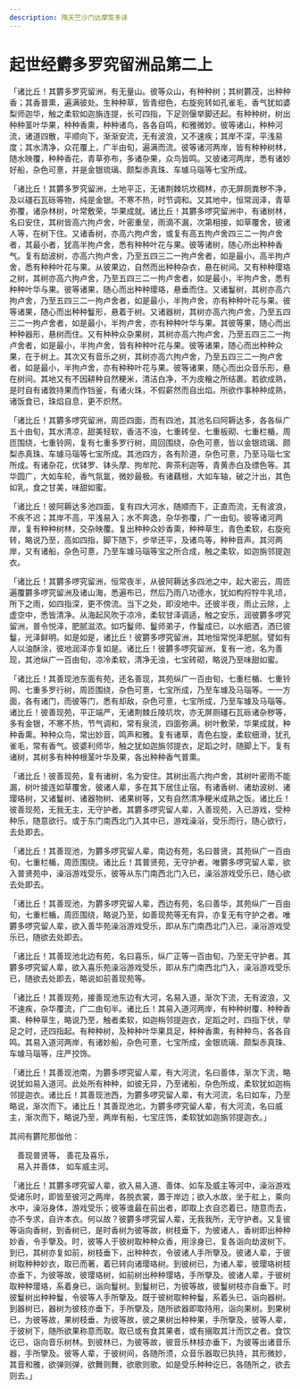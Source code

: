 ```yaml
---
description: 隋天竺沙门达摩笈多译
---
```


# 起世经欝多罗究留洲品第二上

「诸比丘！其欝多罗究留洲，有无量山。彼等众山，有种种树；其树欝茂，出种种香；其香普熏，遍满彼处。生种种草，皆青绀色，右旋宛转如孔雀毛，香气犹如婆梨师迦华，触之柔软如迦旃连提，长可四指，下足则偃举脚还起。有种种树，树出种种茎叶华果，种种香熏，种种诸鸟，各各自鸣，和雅微妙。彼等诸山，种种河流，诸道四散，平顺向下，渐渐安流，无有波浪，又不速疾；其岸不深，平浅易度；其水清净，众花覆上，广半由旬，遍满而流。彼等诸河两岸，皆有种种树林，随水映覆，种种香花，青草弥布，多诸杂果，众鸟皆鸣。又彼诸河两岸，悉有诸妙好船，杂色可憙，并是金银琉璃、颇梨赤真珠、车璩马瑙等七宝所成。

「诸比丘！其欝多罗究留洲，土地平正，无诸荆棘坑坎稠林，亦无屏厕粪秽不净，及以礓石瓦砾等物，纯是金银。不寒不热，时节调和。又其地中，恒常润泽，青草弥覆，诸杂林树，叶常敷荣，华果成就。诸比丘！其欝多啰究留洲中，有诸树林，名曰安住，其树皆高六拘卢舍，叶密重垒，雨滴不漏，次第相接，如草覆舍，彼诸人等，在树下住。又诸香树，亦高六拘卢舍，或复有高五拘卢舍四三二一拘卢舍者，其最小者，犹高半拘卢舍，悉有种种叶花与果。彼等诸树，随心所出种种香气。复有劫波树，亦高六拘卢舍，乃至五四三二一拘卢舍者，如是最小，高半拘卢舍，悉有种种叶花与果。从彼果边，自然而出种种杂衣，悬在树间。又有种种璎珞之树，其树亦高六拘卢舍，乃至五四三二一拘卢舍者，如是最小，半拘卢舍，悉有种种叶华与果。彼等诸果，随心而出种种璎珞，悬垂而住。又诸鬘树，其树亦高六拘卢舍，乃至五四三二一拘卢舍者，如是最小，半拘卢舍，亦有种种叶花与果。彼等诸果，随心而出种种鬘形，悬着于树。又诸器树，其树亦高六拘卢舍，乃至五四三二一拘卢舍者，如是最小，半拘卢舍，亦有种种叶华与果。其彼等果，随心而出种种器形，悬树而住。又有种种众杂果树，其树亦高六拘卢舍，乃至五四三二一拘卢舍者，如是最小，半拘卢舍，皆有种种叶花与果。彼等诸果，随心而出种种众果，在于树上。其次又有音乐之树，其树亦高六拘卢舍，乃至五四三二一拘卢舍者，如是最小，半拘卢舍，亦有种种叶花与果。彼等诸果，随心而出众音乐形，悬在树间。其地又有不因耕种自然粳米，清洁白净，不为皮糩之所结裹。若欲成熟，是时自有诸敦持果而作铛釜，有诸火珠，不假薪然而自出焰。所欲作事种种成熟，诸饭食已，珠焰自息，更不炽然。

「诸比丘！其欝多啰究留洲，周匝四面，而有四池，其池名曰阿耨达多，各各纵广五十由旬，其水清凉，甜美轻软，香洁不浊，七重砖垒、七重板砌、七重栏楯，周匝围绕，七重铃网，复有七重多罗行树，周回围绕，杂色可憙，皆以金银琉璃、颇梨赤真珠、车璩马瑙等七宝所成。其池四方，各有阶道，杂色可憙，乃至马瑙七宝所成。有诸杂花，优钵罗、钵头摩、拘牟陀、奔茶利迦等，青黄赤白及缥色等。其华圆广，大如车轮，香气氛氲，微妙最极。有诸藕根，大如车轴，破之汁出，其色如乳，食之甘美，味甜如蜜。

「诸比丘！彼阿耨达多池四面，复有四大河水，随顺而下，正直而流，无有波浪，不疾不迟；其岸不高，平浅易入；水不奔逸，杂华弥覆，广一由旬。彼等诸河两岸，复有种种树林，交杂映覆。复出种种众妙香熏，种种草生，青色柔软，右旋宛转，略说乃至，高如四指，脚下随下，步举还平，及诸鸟等，种种音声。其河两岸，又有诸船，杂色可憙，乃至车璩马瑙等宝之所合成，触之柔软，如迦旃邻提迦衣。

「诸比丘！其欝多啰究留洲，恒常夜半，从彼阿耨达多四池之中，起大密云，周匝遍覆欝多啰究留洲及诸山海，悉遍布已，然后乃雨八功德水，犹如构捋牸牛乳顷，所下之雨，如四指深，更不傍流。当下之处，即没地中。还彼半夜，雨止云除，上虚空中，悉皆清净。从海起风吹于凉冷，柔软甘泽调适，触之安乐，润彼欝多啰究留洲，普令悦泽，肥腻滋浓。如巧鬘师、鬘师弟子，作鬘成已，以水细洒，洒已彼鬘，光泽鲜明。如是如是，诸比丘！彼欝多啰究留洲，其地恒常悦泽肥腻。譬如有人以油酥涂，彼地润泽亦复如是。诸比丘！彼欝多啰究留洲，复有一池，名为善现，其池纵广一百由旬，凉冷柔软，清净无浊，七宝砖砌，略说乃至味甜如蜜。

「诸比丘！其善现池东面有苑，还名善现，其苑纵广一百由旬，七重栏楯、七重铃网、七重多罗行树，周匝围绕，杂色可憙，七宝所成，乃至车璩及马瑙等。一一方面，各有诸门，而彼等门，悉有却敌，杂色可憙，七宝所成，乃至车璩及马瑙等。诸比丘！彼善现苑，平正端严，无诸荆棘丘陵坑坎，亦无屏厕礓石瓦砾诸杂秽等，多有金银，不寒不热，节气调和，常有泉流，四面弥满。树叶敷荣，华果成就，种种香熏。种种众鸟，常出妙音，鸣声和雅。复有诸草，青色右旋，柔软细滑，犹孔雀毛，常有香气。彼婆利师华，触之犹如迦旃邻提衣，足蹈之时，随脚上下。复有诸树，其树多有种种根茎叶华及果，各出种种香气普熏。

「诸比丘！彼善现苑，复有诸树，名为安住。其树出高六拘卢舍，其树叶密雨不能漏，树叶接连如草覆舍，彼诸人辈，多在其下居住止宿。有诸香树、诸劫波树、诸璎珞树，又诸鬘树、诸器物树、诸果树等，又有自然清净粳米成熟之饭。诸比丘！彼善现苑，无我无主，无守护者。其欝多啰究留人辈，入善现苑，入已游戏，受种种乐，随意欲行。或于东门南西北门入其中已，游戏澡浴，受乐而行，随心欲行，去处即去。

「诸比丘！其善现池，为欝多啰究留人辈，南边有苑，名曰普贤，其苑纵广一百由旬，七重栏楯，周匝围绕。诸比丘！其普贤苑，无守护者。唯欝多啰究留人辈，欲入普贤苑中，澡浴游戏受乐，彼等从东门南西北门入已，澡浴游戏受乐已，随心欲去处即去。

「诸比丘！其善现池，为欝多啰究留人辈，西边有苑，名曰善华，其苑纵广一百由旬，七重栏楯，周匝围绕，略说乃至，如善现苑等无有异，亦复无有守护之者。唯欝多啰究留人辈，欲入善华苑澡浴游戏受乐，即从东门南西北门入已，澡浴游戏受乐已，随欲去处即去。

「诸比丘！其善现池北边有苑，名曰喜乐，纵广正等一百由旬，乃至无守护者。其欝多啰究留人辈，欲入喜乐苑澡浴游戏受乐，即从东门南西北门入，澡浴游戏受乐已，随欲去处即去，略说如前善现苑等。

「诸比丘！其善现苑，接善现池东边有大河，名易入道，渐次下流，无有波浪，又不速疾，杂华覆流，广二由旬半。诸比丘！其易入道河两岸，有种种树覆、种种香熏、种种草生，略说乃至，触者柔软，如迦栴邻提迦衣，足蹈之时，四指下伏，举足之时，还四指起。有种种树，及种种叶华果具足，种种香熏，有种种鸟，各各自鸣。其易入道河两岸，有诸妙船，杂色可憙，七宝所成，金银琉璃、颇梨赤真珠、车璩马瑙等，庄严挍饰。

「诸比丘！其善现池南，为欝多啰究留人辈，有大河流，名曰善体，渐次下流，略说犹如易入道河。此处所有种种，如彼无异，乃至诸船，杂色所成，柔软犹如迦栴邻提迦衣。诸比丘！其善现池西，为欝多啰究留人辈，有大河流，名曰如车，乃至略说，渐次而下。诸比丘！其善现池北，为欝多啰究留人辈，有大河流，名曰威主，渐次而下，略说乃至，两岸有船，七宝庄饰，柔软犹如迦旃邻提迦衣。」

其间有欝陀那伽他：

　善现普贤等， 善花及喜乐，\
　易入并善体， 如车威主河。

「诸比丘！其欝多啰究留人辈，欲入易入道、善体、如车及威主等河中，澡浴游戏受诸乐时，即皆至彼河之两岸，各脱衣裳，置于岸边；欲入水故，坐于舡上，乘向水中，澡浴身体，游戏受乐；彼等谁最在前出者，即取上衣自恣着已，随意而去，亦不专求，自许本衣。何以故？彼欝多啰究留人辈，无我我所，无守护者。又复彼等诣向香树，到香树已，是时香树为彼等故，树枝垂下，为彼诸人，香树即出种种妙香，令手擥及。时，彼等人于彼树取种种众香，用涂身已，复各诣向劫波树下。到已，其树亦复如前，树枝垂下，出种种衣，令彼诸人手所擥及。彼诸人辈，于彼树取种种妙衣，取已而著，着已转向诸璎珞树。到彼树已，为诸人辈，彼璎珞树枝亦垂下，为彼等故，彼璎珞树，如前树出种种璎珞，手所擥及。彼诸人辈，于彼树取种种璎珞，系着身已，诣向鬘树。到鬘树已，为彼等故，彼鬘树枝亦自垂下。时彼鬘树出种种鬘，令彼等人手所擥及。既于彼树取种种鬘，系着头已，诣向器树。到器树已，器树为彼枝亦垂下，手所擥及，随所欲器即取持用，诣向果树。到果树已，为彼等故，果树枝垂，为彼等故，彼之果树出种种果，手所擥及，彼等人辈，于彼树下，随所欲果称意而取。取已或有食其果者，或有搦取其汁而饮之者。食饮讫已，诣向音乐树林。到彼林已，为彼等故，彼音乐林枝亦垂下，为彼等出诸音乐器，手所擥及。彼等人辈，于彼树间，各随所须，众音乐器取已执持，其形微妙，其音和雅，欲弹则弹，欲舞则舞，欲歌则歌。如是受乐种种讫已，各随所之，欲去则去。」
